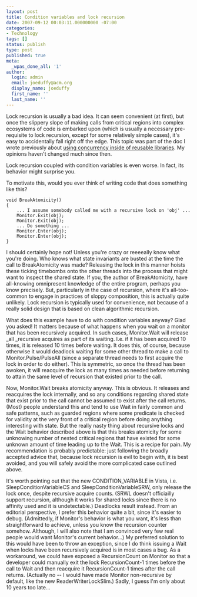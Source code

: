 ```yaml
---
layout: post
title: Condition variables and lock recursion
date: 2007-09-12 00:03:11.000000000 -07:00
categories:
- Technology
tags: []
status: publish
type: post
published: true
meta:
  _wpas_done_all: '1'
author:
  login: admin
  email: joeduffy@acm.org
  display_name: joeduffy
  first_name: ''
  last_name: ''
---
```

Lock recursion is usually a bad idea.  It can seem convenient (at first), but once
the slippery slope of making calls from critical regions into complex ecosystems
of code is embarked upon (which is usually a necessary pre-requisite to lock recursion,
except for some relatively simple cases), it's easy to accidentally fall right
off the edge.  This topic was part of the doc I wrote previously about [using
concurrency inside of reusable libraries](http://www.bluebytesoftware.com/blog/2006/10/26/ConcurrencyAndTheImpactOnReusableLibraries.aspx).
My opinions haven't changed much since then.

Lock recursion coupled with condition variables is even worse.  In fact, its
behavior might surprise you.

To motivate this, would you ever think of writing code that does something like this?

```
void BreakAtomicity()
{
    ... I assume somebody called me with a recursive lock on 'obj' ...
    Monitor.Exit(obj);
    Monitor.Exit(obj);
    ... Do something ...
    Monitor.Enter(obj);
    Monitor.Enter(obj);
}
```

I should certainly hope not!  Unless you're crazy or reeeeally know what you're
doing.  Who knows what state invariants are busted at the time the call to BreakAtomicity
was made?  Releasing the lock in this manner hoists these ticking timebombs
onto the other threads into the process that might want to inspect the shared state.
If you, the author of BreakAtomicity, have all-knowing omnipresent knowledge of the
entire program, perhaps you know precisely.  But, particularly in the case of
recursion, where it's all-too-common to engage in practices of sloppy composition,
this is actually quite unlikely.  Lock recursion is typically used for convenience,
not because of a really solid design that is based on clean algorithmic recursion.

What does this example have to do with condition variables anyway?  Glad you
asked!  It matters because of what happens when you wait on a monitor that
has been recursively acquired.  In such cases, Monitor.Wait will release _all
_recursive acquires as part of its waiting.  I.e. if it has been acquired 10
times, it is released 10 times before waiting.  It does this, of course, because
otherwise it would deadlock waiting for some other thread to make a call to Monitor.Pulse/PulseAll
(since a separate thread needs to first acquire the lock in order to do either).
This is symmetric, so once the thread has been awoken, it will reacquire the lock
as many times as needed before returning to attain the same level of recursion that
existed prior to the call.

Now, Monitor.Wait breaks atomicity anyway.  This is obvious.  It releases
and reacquires the lock internally, and so any conditions regarding shared state
that exist prior to the call cannot be assumed to exist after the call returns.
(Most) people understand this and tend to use Wait in fairly common and safe patterns,
such as guarded regions where some predicate is checked for validity at the very
front of a critical region before doing anything interesting with state.  But
the really nasty thing about recursive locks and the Wait behavior described above
is that this breaks atomicity for some unknowing number of nested critical regions
that have existed for some unknown amount of time leading up to the Wait.  This
is a recipe for pain.  My recommendation is probably predictable: just following
the broadly accepted advice that, because lock recursion is evil to begin with, it
is best avoided, and you will safely avoid the more complicated case outlined above.

It's worth pointing out that the new CONDITION\_VARIABLE in Vista, i.e. SleepConditionVariableCS
and SleepConditionVariableSRW, only release the lock once, despite recursive acquire
counts.  (SRWL doesn't officiailly support recursion, although it works for
shared locks since there is no affinity used and it is undetectable.)  Deadlocks
result instead.  From an editorial perspective, I prefer this behavior quite
a bit, since it's easier to debug.  (Admittedly, if Monitor's behavior is
what you want, it's less than straightforward to achieve, unless you know the recursion
counter somehow.  Although, I will also note that I am convinced very few real
people would want Monitor's current behavior...)  My preferred solution to
this would have been to throw an exception, since I do think issuing a Wait when
locks have been recursively acquired is in most cases a bug.  As a workaround,
we could have exposed a RecursionCount on Monitor so that a developer could manually
exit the lock RecursionCount-1 times before the call to Wait and then reacquire it
RecursionCount-1 times after the call returns.  (Actually no -- I would have made
Monitor non-recursive by default, like the new ReaderWriterLockSlim.)  Sadly,
I guess I'm only about 10 years too late...

